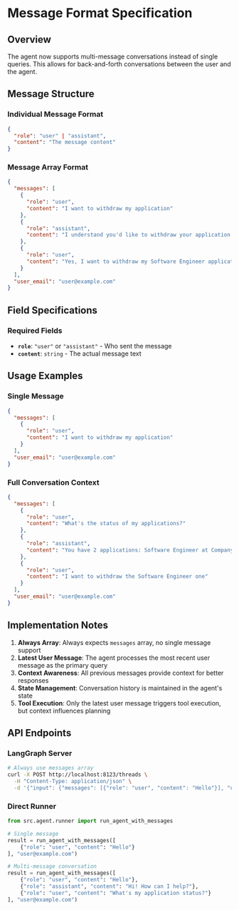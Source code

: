 # Message Format Specification

## Overview
The agent now supports multi-message conversations instead of single queries. This allows for back-and-forth conversations between the user and the agent.

## Message Structure

### Individual Message Format
```json
{
  "role": "user" | "assistant",
  "content": "The message content"
}
```

### Message Array Format
```json
{
  "messages": [
    {
      "role": "user",
      "content": "I want to withdraw my application"
    },
    {
      "role": "assistant", 
      "content": "I understand you'd like to withdraw your application. Let me check your current applications..."
    },
    {
      "role": "user",
      "content": "Yes, I want to withdraw my Software Engineer application at Company X"
    }
  ],
  "user_email": "user@example.com"
}
```

## Field Specifications

### Required Fields
- **`role`**: `"user"` or `"assistant"` - Who sent the message
- **`content`**: `string` - The actual message text

## Usage Examples

### Single Message
```json
{
  "messages": [
    {
      "role": "user",
      "content": "I want to withdraw my application"
    }
  ],
  "user_email": "user@example.com"
}
```

### Full Conversation Context
```json
{
  "messages": [
    {
      "role": "user",
      "content": "What's the status of my applications?"
    },
    {
      "role": "assistant",
      "content": "You have 2 applications: Software Engineer at Company A (Interview Scheduled) and Data Scientist at Company B (Under Review)."
    },
    {
      "role": "user", 
      "content": "I want to withdraw the Software Engineer one"
    }
  ],
  "user_email": "user@example.com"
}
```

## Implementation Notes

1. **Always Array**: Always expects `messages` array, no single message support
2. **Latest User Message**: The agent processes the most recent user message as the primary query
3. **Context Awareness**: All previous messages provide context for better responses
4. **State Management**: Conversation history is maintained in the agent's state
5. **Tool Execution**: Only the latest user message triggers tool execution, but context influences planning

## API Endpoints

### LangGraph Server
```bash
# Always use messages array
curl -X POST http://localhost:8123/threads \
  -H "Content-Type: application/json" \
  -d '{"input": {"messages": [{"role": "user", "content": "Hello"}], "user_email": "user@example.com"}}'
```

### Direct Runner
```python
from src.agent.runner import run_agent_with_messages

# Single message
result = run_agent_with_messages([
    {"role": "user", "content": "Hello"}
], "user@example.com")

# Multi-message conversation
result = run_agent_with_messages([
    {"role": "user", "content": "Hello"},
    {"role": "assistant", "content": "Hi! How can I help?"},
    {"role": "user", "content": "What's my application status?"}
], "user@example.com")
```
